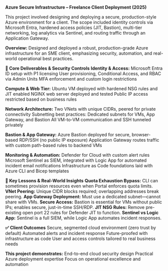 **Azure Secure Infrastructure – Freelance Client Deployment (2025)**

This project involved designing and deploying a secure, production-style Azure environment for a client. The scope included identity controls via Microsoft Entra, hardened access policies (JIT, Bastion), multi-tier networking, log analytics via Sentinel, and routing traffic through an Application Gateway.

**Overview:**
Designed and deployed a robust, production-grade Azure infrastructure for an SME client, emphasizing security, automation, and real-world operational best practices.

**🔑 Core Deliverables & Security Controls**
**Identity & Access:**
Microsoft Entra ID setup with P1 licensing
User provisioning, Conditional Access, and RBAC via Admin Units
MFA enforcement and custom login restrictions

**Compute & Web Tier:**
Ubuntu VM deployed with hardened NSG rules and JIT enabled
NGINX web server deployed and tested
Public IP access restricted based on business rules

**Network Architecture:**
Two VNets with unique CIDRs, peered for private connectivity
Subnetting best practices: Dedicated subnets for VMs, App Gateway, and Bastion
All VM-to-VM communication and SSH tunneled privately

**Bastion & App Gateway:**
Azure Bastion deployed for secure, browser-based RDP/SSH (no public IP exposure)
Application Gateway routes traffic with custom path-based rules to backend VMs

**Monitoring & Automation:**
Defender for Cloud with custom alert rules
Microsoft Sentinel as SIEM, integrated with Logic App for automated incident email notifications
Infrastructure as Code foundations laid with Azure CLI and Bicep templates

**🧠 Key Lessons & Real-World Insights**
**Quota Exhaustion Bypass:**
CLI can sometimes provision resources even when Portal enforces quota limits.
**VNet Peering:**
Unique CIDR blocks required; overlapping addresses break peering.
**App Gateway Deployment:**
Must use a dedicated subnet—cannot share with VMs.
**Secure Access:**
Bastion is essential for VMs without public IPs; enables secure, just-in-time SSH/RDP.
**JIT NSG Rules:**
Remove pre-existing open port 22 rules for Defender JIT to function.
**Sentinel vs Logic App:**
Sentinel is a full SIEM, while Logic App automates incident responses.

**✅ Client Outcomes**
Secure, segmented cloud environment (zero trust by default)
Automated alerts and incident response
Future-proofed with infrastructure as code
User and access controls tailored to real business needs

**This project demonstrates:**
End-to-end cloud security design
Practical Azure deployment expertise
Focus on operational excellence and automation
